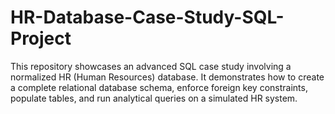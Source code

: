 # HR-Database-Case-Study-SQL-Project
This repository showcases an advanced SQL case study involving a normalized HR (Human Resources) database. It demonstrates how to create a complete relational database schema, enforce foreign key constraints, populate tables, and run analytical queries on a simulated HR system.
